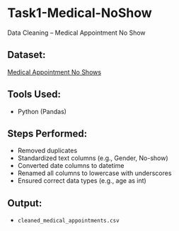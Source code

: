 # Task1-Medical-NoShow
Data Cleaning – Medical Appointment No Show

## Dataset:
[Medical Appointment No Shows](https://www.kaggle.com/datasets/joniarroba/noshowappointments)

## Tools Used:
- Python (Pandas)

## Steps Performed:
- Removed duplicates
- Standardized text columns (e.g., Gender, No-show)
- Converted date columns to datetime
- Renamed all columns to lowercase with underscores
- Ensured correct data types (e.g., age as int)

## Output:
- `cleaned_medical_appointments.csv`
